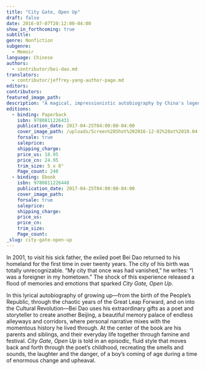 ```yaml
---
title: "City Gate, Open Up"
draft: false
date: 2016-07-07T20:12:00-04:00
show_in_forthcoming: true
subtitle:
genre: Nonfiction
subgenre:
  - Memoir
language: Chinese
authors:
  - contributor/bei-dao.md
translators:
  - contributor/jeffrey-yang-author-page.md
editors:
contributors:
featured_image_path:
description: "A magical, impressionistic autobiography by China's legendary poet Bei Dao "
editions:
  - binding: Paperback
    isbn: 9780811226431
    publication_date: 2017-04-25T04:00:00-04:00
    cover_image_path: /uploads/Screen%20Shot%202016-12-02%20at%2010.04.38%20AM.png
    forsale: true
    saleprice:
    shipping_charge:
    price_us: 18.95
    price_cn: 24.95
    trim_size: 5 x 8"
    Page_count: 240
  - binding: Ebook
    isbn: 9780811226448
    publication_date: 2017-04-25T04:00:00-04:00
    cover_image_path:
    forsale: true
    saleprice:
    shipping_charge:
    price_us:
    price_cn:
    trim_size:
    Page_count:
_slug: city-gate-open-up
---
```


In 2001, to visit his sick father, the exiled poet Bei Dao returned to his homeland for the first time in over twenty years. The city of his birth was totally unrecognizable. “My city that once was had vanished,” he writes: “I was a foreigner in my hometown.” The shock of this experience released a flood of memories and emotions that sparked _City Gate, Open Up_.

In this lyrical autobiography of growing up—from the birth of the People’s Republic, through the chaotic years of the Great Leap Forward, and on into the Cultural Revolution—Bei Dao uses his extraordinary gifts as a poet and storyteller to create another Beijing, a beautiful memory palace of endless alleyways and corridors, where personal narrative mixes with the momentous history he lived through. At the center of the book are his parents and siblings, and their everyday life together through famine and festival. _City Gate, Open Up_ is told in an episodic, fluid style that moves back and forth through the poet’s childhood, recreating the smells and sounds, the laughter and the danger, of a boy’s coming of age during a time of enormous change and upheaval.

